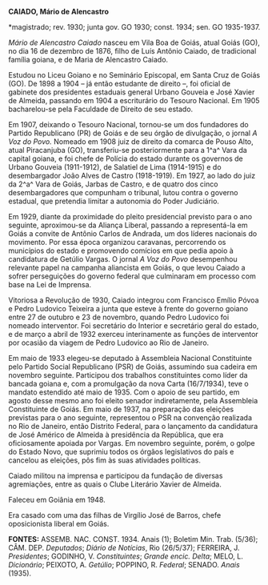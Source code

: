 **CAIADO, Mário de Alencastro**

\*magistrado; rev. 1930; junta gov. GO 1930; const. 1934; sen. GO
1935-1937.

*Mário de Alencastro Caiado* nasceu em Vila Boa de Goiás, atual Goiás
(GO), no dia 16 de dezembro de 1876, filho de Luís Antônio Caiado, de
tradicional família goiana, e de Maria de Alencastro Caiado.

Estudou no Liceu Goiano e no Seminário Episcopal, em Santa Cruz de Goiás
(GO). De 1898 a 1904 – já então estudante de direito –, foi oficial de
gabinete dos presidentes estaduais general Urbano Gouveia e José Xavier
de Almeida, passando em 1904 a escriturário do Tesouro Nacional. Em 1905
bacharelou-se pela Faculdade de Direito de seu estado.

Em 1907, deixando o Tesouro Nacional, tornou-se um dos fundadores do
Partido Republicano (PR) de Goiás e de seu órgão de divulgação, o jornal
*A Voz do Povo.* Nomeado em 1908 juiz de direito da comarca de Pouso
Alto, atual Piracanjuba (GO), transferiu-se posteriormente para a 1^a^
Vara da capital goiana, e foi chefe de Polícia do estado durante os
governos de Urbano Gouveia (1911-1912), de Salatiel de Lima (1914-1915)
e do desembargador João Alves de Castro (1918-1919). Em 1927, ao lado do
juiz da 2^a^ Vara de Goiás, Jarbas de Castro, e de quatro dos cinco
desembargadores que compunham o tribunal, lutou contra o governo
estadual, que pretendia limitar a autonomia do Poder Judiciário.

Em 1929, diante da proximidade do pleito presidencial previsto para o
ano seguinte, aproximou-se da Aliança Liberal, passando a representá-la
em Goiás a convite de Antônio Carlos de Andrada, um dos líderes
nacionais do movimento. Por essa época organizou caravanas, percorrendo
os municípios do estado e promovendo comícios em que pedia apoio à
candidatura de Getúlio Vargas. O jornal *A Voz do Povo* desempenhou
relevante papel na campanha aliancista em Goiás, o que levou Caiado a
sofrer perseguições do governo federal que culminaram em processo com
base na Lei de Imprensa.

Vitoriosa a Revolução de 1930, Caiado integrou com Francisco Emílio
Póvoa e Pedro Ludovico Teixeira a junta que esteve à frente do governo
goiano entre 27 de outubro e 23 de novembro, quando Pedro Ludovico foi
nomeado interventor. Foi secretário do Interior e secretário geral do
estado, e de março a abril de 1932 exerceu interinamente as funções de
interventor por ocasião da viagem de Pedro Ludovico ao Rio de Janeiro.

Em maio de 1933 elegeu-se deputado à Assembleia Nacional Constituinte
pelo Partido Social Republicano (PSR) de Goiás, assumindo sua cadeira em
novembro seguinte. Participou dos trabalhos constituintes como líder da
bancada goiana e, com a promulgação da nova Carta (16/7/1934), teve o
mandato estendido até maio de 1935. Com o apoio de seu partido, em
agosto desse mesmo ano foi eleito senador indiretamente, pela Assembleia
Constituinte de Goiás. Em maio de 1937, na preparação das eleições
previstas para o ano seguinte, representou o PSR na convenção realizada
no Rio de Janeiro, então Distrito Federal, para o lançamento da
candidatura de José Américo de Almeida à presidência da República, que
era oficiosamente apoiada por Vargas. Em novembro seguinte, porém, o
golpe do Estado Novo, que suprimiu todos os órgãos legislativos do país
e cancelou as eleições, pôs fim às suas atividades políticas.

Caiado militou na imprensa e participou da fundação de diversas
agremiações, entre as quais o Clube Literário Xavier de Almeida.

Faleceu em Goiânia em 1948.

Era casado com uma das filhas de Virgílio José de Barros, chefe
oposicionista liberal em Goiás.

**FONTES:** ASSEMB. NAC. CONST. 1934. Anais (1); Boletim Min. Trab.
(5/36); CÂM. DEP. *Deputados*; *Diário de Notícias*, Rio (26/5/37);
FERREIRA, J. *Presidentes*; GODINHO, V. *Constituintes*; *Grande encic.
Delta*; MELO, L. *Dicionário*; PEIXOTO, A. *Getúlio*; POPPINO, R.
*Federal*; SENADO. *Anais* (1935).

